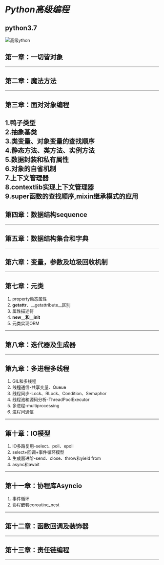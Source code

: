 
# ***Python高级编程***
**python3.7**
---
![高级ython](https://ss3.bdstatic.com/70cFv8Sh_Q1YnxGkpoWK1HF6hhy/it/u=1443427057,959339510&fm=26&gp=0.jpg)
## 第一章：一切皆对象
---
## 第二章：魔法方法
---
## 第三章：面对对象编程
1.鸭子类型  
2.抽象基类  
3.类变量、对象变量的查找顺序     
4.静态方法、类方法、实例方法     
5.数据封装和私有属性     
6.对象的自省机制   
7.上下文管理器    
8.contextlib实现上下文管理器    
9.super函数的查找顺序,mixin继承模式的应用
---
## 第四章：数据结构sequence
---
## 第五章：数据结构集合和字典
---
## 第六章：变量，参数及垃圾回收机制
---
## 第七章：元类
1. property动态属性
2. __getattr__、__getattribute__区别
3. 属性描述符
4. __new__和__init__
5. 元类实现ORM
---
## 第八章：迭代器及生成器
---
## 第九章：多进程多线程
1. GIL和多线程
2. 线程通信-共享变量、Queue
3. 线程同步-Lock、RLock、Condition、Semaphor
4. 线程池和源码分析-ThreadPoolExecutor
5. 多进程-multiprocessing
6. 进程间通信
---
## 第十章：IO模型
1. IO多路复用-select、poll、epoll
2. select+回调+事件循环模型
3. 生成器进阶-send、close、throw和yield from
4. async和await
---
## 第十一章：协程库Asyncio
1. 事件循环
2. 协程嵌套coroutine_nest
---
## 第十二章：函数回调及装饰器
---
## 第十三章：责任链编程
---
